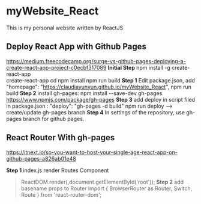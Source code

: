 # myWebsite_React 
This is my personal website written by ReactJS

## Deploy React App with Github Pages
https://medium.freecodecamp.org/surge-vs-github-pages-deploying-a-create-react-app-project-c0ecbf317089 
__Initial Step__
npm install -g create-react-app  
create-react-app <your project name> 
cd <your project name> 
npm install 
npm run build 
__Step 1__
Edit package.json, add "homepage": "https://claudiayunyun.github.io/myWebsite_React", 
npm run build 
__Step 2__
install gh-pages: npm install --save-dev gh-pages 
https://www.npmjs.com/package/gh-pages 
__Step 3__
add deploy in script filed in package.json : "deploy": "gh-pages -d build" 
npm run deploy --> create/update gh-pages branch 
__Step 4__
In settings of the repository, use gh-pages branch for github pages. 

## React Router With gh-pages
https://itnext.io/so-you-want-to-host-your-single-age-react-app-on-github-pages-a826ab01e48 

__Step 1__ 
index.js render Routes Component 
> ReactDOM.render(<Routes />,document.getElementById('root')); 
__Step 2__
add basename props to Router 
> import { BrowserRouter as Router, Switch, Route } from 'react-router-dom'; 
>         <Router basename={process.env.PUBLIC_URL}> 
>            <Switch> 
>                <Route exact path='/' component={Home}/> 
>                <Route exact path='/colorfullift' component={ColorfulLife}/> 
>                <Route exact path='/favourites' component={Favourites}/> 
>                <Route exact path='/introduction' component={Introduction}/> 
>            </Switch> 
>        </Router> 